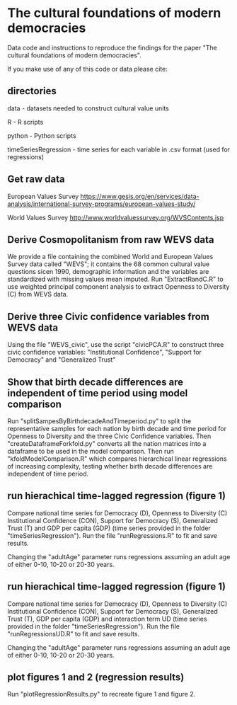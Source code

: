 # The cultural foundations of modern democracies

Data code and instructions to reproduce the findings for the paper "The cultural foundations of modern democracies".

If you make use of any of this code or data please cite: <insert citation>

## directories
data - datasets needed to construct cultural value units 

R - R scripts

python - Python scripts

timeSeriesRegression - time series for each variable in .csv format (used for regressions)


## Get raw data
European Values Survey https://www.gesis.org/en/services/data-analysis/international-survey-programs/european-values-study/

World Values Survey http://www.worldvaluessurvey.org/WVSContents.jsp

## Derive Cosmopolitanism from raw WEVS data 

We provide a file containing the combined World and European Values Survey data called "WEVS"; it contains the 68 common 
cultural value questions sicen 1990, demographic information and the variables are standardized with missing values mean imputed.  Run "ExtractRandC.R" to use weighted principal component analysis to extract Openness to Diversity (C) from WEVS data.

## Derive three Civic confidence variables from WEVS data

Using the file "WEVS_civic", use the script "civicPCA.R" to construct three civic confidence variables: "Institutional Confidence", "Support for Democracy" and "Generalized Trust"

## Show that birth decade differences are independent of time period using model comparison

Run "splitSampesByBirthdecadeAndTimeperiod.py" to split the representative samples for each nation by birth decade and time period for Openness to Diversity and the three Civic Confidence variables. Then "createDataframeForkfold.py" converts all the nation matrices into a dataframe to be used in the model comparison. Then run "kfoldModelComparison.R" which compares hierarchical linear regressions of increasing complexity, testing whether birth decade differences are independent of time period.

## run hierachical time-lagged regression (figure 1)

Compare national time series for Democracy (D), Openness to Diversity  (C) Institutional Confidence (CON), Support for Democracy (S), Generalized Trust (T) and GDP per capita (GDP) (time series provided in the folder "timeSeriesRegression"). Run the file "runRegressions.R" to fit and save results.

Changing the "adultAge" parameter runs regressions assuming an adult age of either 0-10, 10-20 or 20-30 years.  

## run hierachical time-lagged regression (figure 1)

Compare national time series for Democracy (D), Openness to Diversity  (C) Institutional Confidence (CON), Support for Democracy (S), Generalized Trust (T), GDP per capita (GDP) and interaction term UD (time series provided in the folder "timeSeriesRegression"). Run the file "runRegressionsUD.R" to fit and save results.

Changing the "adultAge" parameter runs regressions assuming an adult age of either 0-10, 10-20 or 20-30 years.  

## plot figures 1 and 2 (regression results) 

Run "plotRegressionResults.py" to recreate figure 1 and figure 2.  

